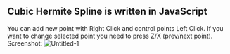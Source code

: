## Cubic Hermite Spline is written in JavaScript

You can add new point with Right Click and control points Left Click. If you want to change selected point you need to press Z/X (prev/next point). 
Screenshot:
![Untitled-1](https://user-images.githubusercontent.com/9623983/87553450-fdf78180-c6c3-11ea-9444-8007068b4b2b.jpg)

